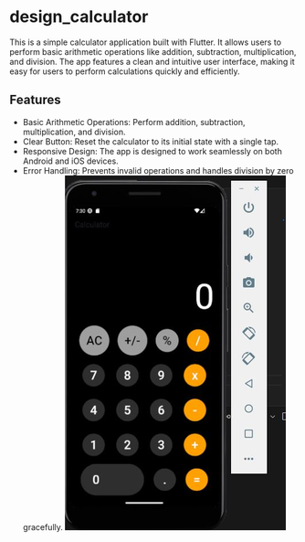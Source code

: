# design_calculator

This is a simple calculator application built with Flutter. It allows users to perform basic arithmetic operations like addition, subtraction, multiplication, and division. The app features a clean and intuitive user interface, making it easy for users to perform calculations quickly and efficiently.

## Features

- Basic Arithmetic Operations: Perform addition, subtraction, multiplication, and division.
- Clear Button: Reset the calculator to its initial state with a single tap.
- Responsive Design: The app is designed to work seamlessly on both Android and iOS devices.
- Error Handling: Prevents invalid operations and handles division by zero gracefully.
![Calculator](/screenshots/calculator.JPG)